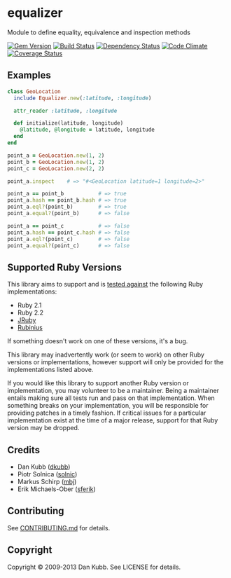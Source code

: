 equalizer
=========

Module to define equality, equivalence and inspection methods

[![Gem Version](http://img.shields.io/gem/v/equalizer.svg)][gem]
[![Build Status](http://img.shields.io/travis/dkubb/equalizer.svg)][travis]
[![Dependency Status](http://img.shields.io/gemnasium/dkubb/equalizer.svg)][gemnasium]
[![Code Climate](http://img.shields.io/codeclimate/github/dkubb/equalizer.svg)][codeclimate]
[![Coverage Status](http://img.shields.io/coveralls/dkubb/equalizer.svg)][coveralls]

[gem]: https://rubygems.org/gems/equalizer
[travis]: https://travis-ci.org/dkubb/equalizer
[gemnasium]: https://gemnasium.com/dkubb/equalizer
[codeclimate]: https://codeclimate.com/github/dkubb/equalizer
[coveralls]: https://coveralls.io/r/dkubb/equalizer

Examples
--------

``` ruby
class GeoLocation
  include Equalizer.new(:latitude, :longitude)

  attr_reader :latitude, :longitude

  def initialize(latitude, longitude)
    @latitude, @longitude = latitude, longitude
  end
end

point_a = GeoLocation.new(1, 2)
point_b = GeoLocation.new(1, 2)
point_c = GeoLocation.new(2, 2)

point_a.inspect    # => "#<GeoLocation latitude=1 longitude=2>"

point_a == point_b           # => true
point_a.hash == point_b.hash # => true
point_a.eql?(point_b)        # => true
point_a.equal?(point_b)      # => false

point_a == point_c           # => false
point_a.hash == point_c.hash # => false
point_a.eql?(point_c)        # => false
point_a.equal?(point_c)      # => false
```

Supported Ruby Versions
-----------------------

This library aims to support and is [tested against][travis] the following Ruby
implementations:

* Ruby 2.1
* Ruby 2.2
* [JRuby][]
* [Rubinius][]

[jruby]: http://jruby.org/
[rubinius]: http://rubini.us/

If something doesn't work on one of these versions, it's a bug.

This library may inadvertently work (or seem to work) on other Ruby versions or
implementations, however support will only be provided for the implementations
listed above.

If you would like this library to support another Ruby version or
implementation, you may volunteer to be a maintainer. Being a maintainer
entails making sure all tests run and pass on that implementation. When
something breaks on your implementation, you will be responsible for providing
patches in a timely fashion. If critical issues for a particular implementation
exist at the time of a major release, support for that Ruby version may be
dropped.

Credits
-------

* Dan Kubb ([dkubb](https://github.com/dkubb))
* Piotr Solnica ([solnic](https://github.com/solnic))
* Markus Schirp ([mbj](https://github.com/mbj))
* Erik Michaels-Ober ([sferik](https://github.com/sferik))

Contributing
-------------

See [CONTRIBUTING.md](CONTRIBUTING.md) for details.

Copyright
---------

Copyright &copy; 2009-2013 Dan Kubb. See LICENSE for details.
